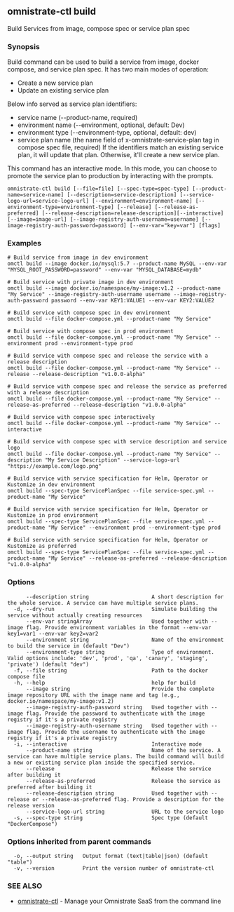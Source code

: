 ## omnistrate-ctl build

Build Services from image, compose spec or service plan spec

### Synopsis

Build command can be used to build a service from image, docker compose, and service plan spec.
It has two main modes of operation:

- Create a new service plan
- Update an existing service plan

Below info served as service plan identifiers:

- service name (--product-name, required)
- environment name (--environment, optional, default: Dev)
- environment type (--environment-type, optional, default: dev)
- service plan name (the name field of x-omnistrate-service-plan tag in compose spec file, required)
  If the identifiers match an existing service plan, it will update that plan. Otherwise, it'll create a new service plan.

This command has an interactive mode. In this mode, you can choose to promote the service plan to production by interacting with the prompts.

```
omnistrate-ctl build [--file=file] [--spec-type=spec-type] [--product-name=service-name] [--description=service-description] [--service-logo-url=service-logo-url] [--environment=environment-name] [--environment-type=environment-type] [--release] [--release-as-preferred] [--release-description=release-description][--interactive] [--image=image-url] [--image-registry-auth-username=username] [--image-registry-auth-password=password] [--env-var="key=var"] [flags]
```

### Examples

```
# Build service from image in dev environment
omctl build --image docker.io/mysql:5.7 --product-name MySQL --env-var "MYSQL_ROOT_PASSWORD=password" --env-var "MYSQL_DATABASE=mydb"

# Build service with private image in dev environment
omctl build --image docker.io/namespace/my-image:v1.2 --product-name "My Service" --image-registry-auth-username username --image-registry-auth-password password --env-var KEY1:VALUE1 --env-var KEY2:VALUE2

# Build service with compose spec in dev environment
omctl build --file docker-compose.yml --product-name "My Service"

# Build service with compose spec in prod environment
omctl build --file docker-compose.yml --product-name "My Service" --environment prod --environment-type prod

# Build service with compose spec and release the service with a release description
omctl build --file docker-compose.yml --product-name "My Service" --release --release-description "v1.0.0-alpha"

# Build service with compose spec and release the service as preferred with a release description
omctl build --file docker-compose.yml --product-name "My Service" --release-as-preferred --release-description "v1.0.0-alpha"

# Build service with compose spec interactively
omctl build --file docker-compose.yml --product-name "My Service" --interactive

# Build service with compose spec with service description and service logo
omctl build --file docker-compose.yml --product-name "My Service" --description "My Service Description" --service-logo-url "https://example.com/logo.png"

# Build service with service specification for Helm, Operator or Kustomize in dev environment
omctl build --spec-type ServicePlanSpec --file service-spec.yml --product-name "My Service"

# Build service with service specification for Helm, Operator or Kustomize in prod environment
omctl build --spec-type ServicePlanSpec --file service-spec.yml --product-name "My Service" --environment prod --environment-type prod

# Build service with service specification for Helm, Operator or Kustomize as preferred
omctl build --spec-type ServicePlanSpec --file service-spec.yml --product-name "My Service" --release-as-preferred --release-description "v1.0.0-alpha"

```

### Options

```
      --description string                    A short description for the whole service. A service can have multiple service plans.
  -d, --dry-run                               Simulate building the service without actually creating resources
      --env-var stringArray                   Used together with --image flag. Provide environment variables in the format --env-var key1=var1 --env-var key2=var2
      --environment string                    Name of the environment to build the service in (default "Dev")
      --environment-type string               Type of environment. Valid options include: 'dev', 'prod', 'qa', 'canary', 'staging', 'private') (default "dev")
  -f, --file string                           Path to the docker compose file
  -h, --help                                  help for build
      --image string                          Provide the complete image repository URL with the image name and tag (e.g., docker.io/namespace/my-image:v1.2)
      --image-registry-auth-password string   Used together with --image flag. Provide the password to authenticate with the image registry if it's a private registry
      --image-registry-auth-username string   Used together with --image flag. Provide the username to authenticate with the image registry if it's a private registry
  -i, --interactive                           Interactive mode
      --product-name string                   Name of the service. A service can have multiple service plans. The build command will build a new or existing service plan inside the specified service.
      --release                               Release the service after building it
      --release-as-preferred                  Release the service as preferred after building it
      --release-description string            Used together with --release or --release-as-preferred flag. Provide a description for the release version
      --service-logo-url string               URL to the service logo
  -s, --spec-type string                      Spec type (default "DockerCompose")
```

### Options inherited from parent commands

```
  -o, --output string   Output format (text|table|json) (default "table")
  -v, --version         Print the version number of omnistrate-ctl
```

### SEE ALSO

- [omnistrate-ctl](omnistrate-ctl.md) - Manage your Omnistrate SaaS from the command line
